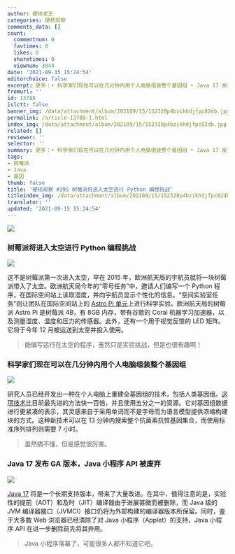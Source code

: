 ```yaml
---
author: 硬核老王
categories: 硬核观察
comments_data: []
count:
  commentnum: 0
  favtimes: 0
  likes: 0
  sharetimes: 0
  viewnum: 3044
date: '2021-09-15 15:24:54'
editorchoice: false
excerpt: 更多：• 科学家们现在可以在几分钟内用个人电脑组装整个基因组 • Java 17 发布 GA 版本，Java 小程序 API 被废弃
fromurl: ''
id: 13788
islctt: false
banner_img: /data/attachment/album/202109/15/152328p4bzikhdjfpc82db.jpg
permalink: /article-13788-1.html
index_img: /data/attachment/album/202109/15/152328p4bzikhdjfpc82db.jpg
related: []
reviewer: ''
selector: ''
summary: 更多：• 科学家们现在可以在几分钟内用个人电脑组装整个基因组 • Java 17 发布 GA 版本，Java 小程序 API 被废弃
tags:
- 树莓派
- Java
- 基因
thumb: false
title: '硬核观察 #395 树莓派将进入太空进行 Python 编程挑战'
titleindex_img: /data/attachment/album/202109/15/152328p4bzikhdjfpc82db.jpg
translator: ''
updated: '2021-09-15 15:24:54'
---
```


![](/data/attachment/album/202109/15/152328p4bzikhdjfpc82db.jpg)


### 树莓派将进入太空进行 Python 编程挑战


![](/data/attachment/album/202109/15/152349d4m2s28299282mxy.jpg)


这不是树莓派第一次进入太空，早在 2015 年，欧洲航天局的宇航员就将一块树莓派带入了太空。欧洲航天局今年的“零号任务”中，邀请人们编写一个 Python 程序，在国际空间站上读取湿度，并向宇航员显示个性化的信息。“空间实验室任务”则让团队在国际空间站上的 [Astro Pi 单元](https://www.zdnet.com/article/these-upgraded-raspberry-pi-computers-are-heading-to-space-for-a-python-programming-challenge/)上进行科学实验。欧洲航天局的树莓派 Astro Pi 是树莓派 4B，有 8GB 内存，带有谷歌的 Coral 机器学习加速器，以及测量湿度、温度和压力的传感器。此外，还有一个用于视觉反馈的 LED 矩阵。它将于今年 12 月被运送到太空并投入使用。



> 
> 能编写运行在太空的程序，虽然只是实验挑战，但是也很有趣啊！
> 
> 
> 


### 科学家们现在可以在几分钟内用个人电脑组装整个基因组


![](/data/attachment/album/202109/15/152409sysx3zetke5tynmf.jpg)


研究人员已经开发出一种在个人电脑上重建全基因组的技术，包括人类基因组。[这项技术](https://phys.org/news/2021-09-scientists-entire-genomes-personal-minutes.html)比目前最先进的方法快一百倍，并且使用五分之一的资源。它对基因组数据进行更紧凑的表示，其灵感来自于采用单词而不是字母而为语言模型提供浓缩构建块的方式。这种新技术可以在 13 分钟内搜索整个抗菌素抗性基因集合，而使用标准序列排列则需要 7 小时。



> 
> 虽然搞不懂，但是感觉很厉害。
> 
> 
> 


### Java 17 发布 GA 版本，Java 小程序 API 被废弃


![](/data/attachment/album/202109/15/152426yrq5ryqrnf4yacys.jpg)


[Java 17](https://openjdk.java.net/projects/jdk/17/) 将是一个长期支持版本，带来了大量改进。在其中，值得注意的是，实验性的提前（AOT）和及时（JIT）编译器由于进展甚微而被删除，而 Java 级的 JVM 编译器接口（JVMCI）接口仍将为外部构建的编译器版本所保留。同时，鉴于大多数 Web 浏览器已经清除了对 Java 小程序（Applet）的支持，Java 小程序 API 在进一步删除前先将其弃用。



> 
> Java 小程序落幕了，可能很多人都不知道它吧。
> 
> 
>